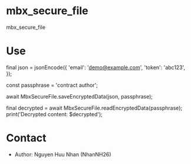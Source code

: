 # mbx_secure_file
mbx_secure_file

# Use
final json = jsonEncode({
'email': 'demo@example.com',
'token': 'abc123',
});

const passphrase = 'contract author';

await MbxSecureFile.saveEncryptedData(json, passphrase);

final decrypted = await MbxSecureFile.readEncryptedData(passphrase);
print('Decrypted content: $decrypted');

# Contact
- Author: Nguyen Huu Nhan (NhanNH26)